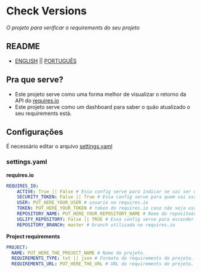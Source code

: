 # Check Versions
_O projeto para verificar o requirements do seu projeto_

## README
- [ENGLISH](README.md) || [PORTUGUÊS](README-ptbr.md)

## Pra que serve?

 - Este projeto serve como uma forma melhor de visualizar o retorno da API do [requires.io](http://requires.io)
 - Este projeto serve como um dashboard para saber o quão atualizado o seu requirements está.

## Configurações
É necessário editar o arquivo [settings.yaml](settings.yaml)

### settings.yaml

**requires.io**
```yaml
REQUIRES_IO:
    ACTIVE: True || False # Essa config serve para indicar se vai ser usado o requires.io
    SECURITY_TOKEN: False || True # Essa config serve para quem vai usar o token via variavel de ambiente.
    USER: PUT_HERE_YOUR_USER # usuario no requires.io
    TOKEN: PUT_HERE_YOUR_TOKEN # token do requires.io caso não seja usado o SECURITY_TOKEN
    REPOSITORY_NAME: PUT_HERE_YOUR_REPOSITORY_NAME # Nome do repositoório no requires.io
    UGLIFY_REPOSITORY: False || TRUE # Essa config serve para esconder o nome do projeto, útil para projetos que não possam ser identificados no plano gratuito do requires.io
    REPOSITORY_BRANCH: master # branch utilizada no requires.io
```

**Project requirements**
```yaml
PROJECT:
  NAME: PUT_HERE_THE_PROJECT_NAME # Nome do projeto.
  REQUIREMENTS_TYPE: txt || json # Formato do requirements do projeto.
  REQUIREMENTS_URL: PUT_HERE_THE_URL # URL do requirements do projeto.
```
